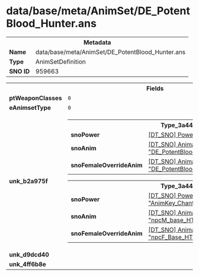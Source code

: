 <h1>data/base/meta/AnimSet/DE_PotentBlood_Hunter.ans</h1><table><tr><th colspan="100%">Metadata</th></tr><tr><td><b>Name</b></td><td>data/base/meta/AnimSet/DE_PotentBlood_Hunter.ans</td></tr><tr><td><b>Type</b></td><td>AnimSetDefinition</td></tr><tr><td><b>SNO ID</b></td><td>959663</td></tr></table>

<table><tr><th colspan="100%">Fields</th></tr><tr><td><b>ptWeaponClasses</b></td><td><code>0</code>
</td></tr><tr><td><b>eAnimsetType</b></td><td><code>0</code></td></tr><tr><td><b>unk_b2a975f</b></td><td><table><tr><th colspan="100%">Type_3a448b70</th></tr><tr><td><b>snoPower</b></td><td><a href="..\Power\DE_PotentBlood_Hunter_Channel.pow.md">[DT_SNO] Power: "DE_PotentBlood_Hunter_Channel"</a></td></tr><tr><td><b>snoAnim</b></td><td><a href="..\Anim\DE_PotentBlood_Hunter_M_Channel_Loop.ani.md">[DT_SNO] Animation: "DE_PotentBlood_Hunter_M_Channel_Loop"</a></td></tr><tr><td><b>snoFemaleOverrideAnim</b></td><td><a href="..\Anim\DE_PotentBlood_Hunter_F_Channel_Loop.ani.md">[DT_SNO] Animation: "DE_PotentBlood_Hunter_F_Channel_Loop"</a></td></tr></table>


<table><tr><th colspan="100%">Type_3a448b70</th></tr><tr><td><b>snoPower</b></td><td><a href="..\Power\AnimKey_Chant_Ritual_Strong_EyeLevel.pow.md">[DT_SNO] Power: "AnimKey_Chant_Ritual_Strong_EyeLevel"</a></td></tr><tr><td><b>snoAnim</b></td><td><a href="..\Anim\npcM_base_HTH_evnt_chant_ritual_strong_eyelevel.ani.md">[DT_SNO] Animation: "npcM_base_HTH_evnt_chant_ritual_strong_eyelevel"</a></td></tr><tr><td><b>snoFemaleOverrideAnim</b></td><td><a href="..\Anim\npcF_Base_HTH_evnt_chant_ritual_strong_eyelevel.ani.md">[DT_SNO] Animation: "npcF_Base_HTH_evnt_chant_ritual_strong_eyelevel"</a></td></tr></table>


</td></tr><tr><td><b>unk_d9dcd40</b></td><td></td></tr><tr><td><b>unk_4ff6b8e</b></td><td></td></tr></table>

